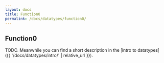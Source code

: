 ```yaml
---
layout: docs
title: Function0
permalink: /docs/datatypes/function0/
---
```


## Function0

TODO. Meanwhile you can find a short description in the [intro to datatypes]({{ '/docs/datatypes/intro/' | relative_url }}).
